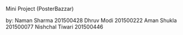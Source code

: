 Mini Project (PosterBazzar)

by: 
Naman Sharma   201500428
Dhruv Modi   201500222
Aman Shukla     201500077
Nishchal Tiwari   201500446
